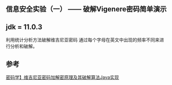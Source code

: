 ## 信息安全实验（一） —— 破解Vigenere密码简单演示

## jdk = 11.0.3

利用统计分析方法破解维吉尼亚密码
通过每个字母在英文中出现的频率不同来进行分析和破解。

## 参考
[密码学】维吉尼亚密码加解密原理及其破解算法Java实现](https://blog.csdn.net/white_idiot/article/details/61201864)

